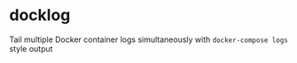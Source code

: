 # docklog
Tail multiple Docker container logs simultaneously with `docker-compose logs` style output
